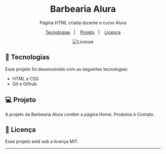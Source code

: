 <h1 align="center"> Barbearia Alura </h1>

<p align="center"> Página HTML criada durante o curso Alura </p>

  <p align="center">
  <a href="#-tecnologias">Tecnologias</a>&nbsp;&nbsp;&nbsp;|&nbsp;&nbsp;&nbsp;
  <a href="#-projeto">Projeto</a>&nbsp;&nbsp;&nbsp;|&nbsp;&nbsp;&nbsp;
  <a href="#memo-licença">Licença</a>
</p>

<p align="center">
  <img alt="License" src="https://img.shields.io/static/v1?label=license&message=MIT&color=49AA26&labelColor=000000">
</p>

## 🚀 Tecnologias 

Esse projeto foi desenvolvido com as seguintes tecnologias:

- HTML e CSS
- Git e Github


## 💻 Projeto

A projeto da Barbearia Alura contém a página Home, Produtos e Contato.

## :memo: Licença

Esse projeto está sob a licença MIT.

---
